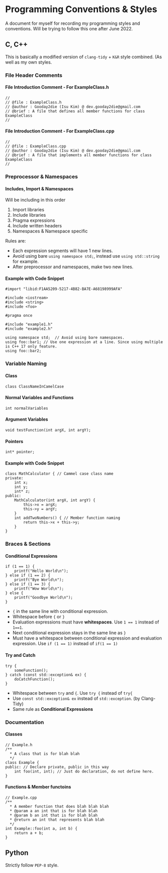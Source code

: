 # Programming Conventions & Styles
A document for myself for recording my programming styles and conventions. Will be trying to follow this one after June 2022.

## C, C++
This is basically a modified version of `clang-tidy` + `K&R`  style combined. (As well as my own styles.

### File Header Comments
#### File Introduction Comment - For ExampleClass.h
```
//  
// @file : ExampleClass.h  
// @author : Gooday2die (Isu Kim) @ dev.gooday2die@gmail.com  
// @brief : A file that defines all member functions for class ExampleClass
//
```

#### File Introduction Comment - For ExampleClass.cpp
```
//  
// @file : ExampleClass.cpp  
// @author : Gooday2die (Isu Kim) @ dev.gooday2die@gmail.com  
// @brief : A file that implements all member functions for class ExampleClass
//
```
#### 


### Preprocessor & Namespaces
#### Includes, Import & Namespaces
Will be including in this order
1. Import libraries
2. Include libraries
3. Pragma expressions
4. Include written headers
5. Namespaces & Namespace specific

Rules are:
- Each expression segments will have 1 new lines.
- Avoid using bare `using namespace std;`, instead use `using std::string` for example.
- After preprocessor and namespaces, make two new lines.

#### Example with Code Snippet
```
#import "libid:F1AA5209-5217-4B82-BA7E-A68198999AFA"

#include <iostream>
#include <string>
#include <foo>

#pragma once

#include "example1.h"
#include "example2.h"

using namespace std;  // Avoid using bare namespaces.
using foo::bar1; // Use one expression at a line. Since using multiple is C++ 17 only feature.
using foo::bar2;
```

### Variable Naming
#### Class 
```
class ClassNameInCamelCase
```
#### Normal Variables and Functions
```
int normalVariables
```
#### Argument Variables
```
void testFunction(int argX, int argY);
```
#### Pointers
```
int* pointer;
```
#### Example with Code Snippet
```
class MathCalculator { // Cammel case class name
private:
	int x;
	int y;
	int* z;
public:
	MathCalculator(int argX, int argY) { 
		this->x = argX;
		this->y = argY;
	}
	int addTwoNumbers() { // Member function naming
		return this->x + this->y;
	}
}
```

### Braces & Sections
#### Conditional  Expressions
```
if (1 == 1) {
	printf("Hello World\n");
} else if (1 == 2) {
	printf("Bye World\n");
} else if (1 == 3) {
	printf("Wow World\n");
} else {
	printf("Goodbye World\n");
}
```
- `{` in the same line with conditional expression.
- Whitespace before `{` or `}`
- Evaluation expressions must have **whitespaces**.  Use `1 == 1` instead of `1==1`.
- Next conditional expression stays in the same line as `}`
- Must have a whitespace between conditional expression and evaluation expression. Use `if (1 == 1)` instead of `if(1 == 1)`

#### Try and Catch
```
try {
	someFunction();
} catch (const std::exception& ex) {
	doCatchFunction();
}
```
- Whitespace between `try` and `{`. Use `try {` instead of `try{`
- Use `const std::exception& ex` instead of `std::exception`. (by Clang-Tidy)
- Same rule as **Conditional  Expressions**

### Documentation
#### Classes
```
// Example.h
/**
  * A class that is for blah blah
  */
class Example {
public: // Declare private, public in this way
	int foo(int, int); // Just do declaration, do not define here.
}
```
#### Functions & Member functoins
```
// Example.cpp
/**
  * A member function that does blah blah blah
  * @param a an int that is for blah blah
  * @param b an int that is for blah blah
  * @return an int that represents blah blah
  */
int Example::foo(int a, int b) {
	return a + b;
}
```


## Python
Strictly follow `PEP-8` style.
